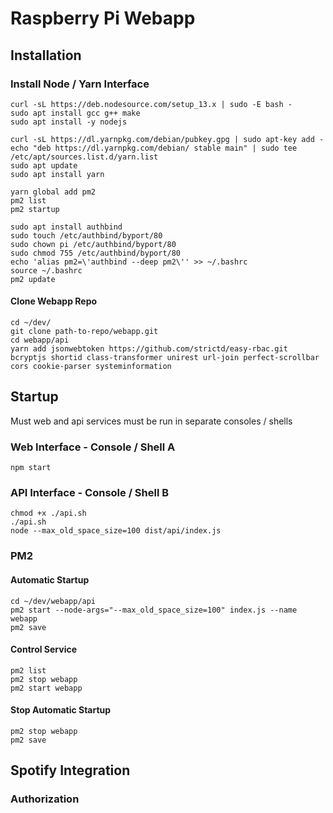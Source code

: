 
# Raspberry Pi Webapp

## Installation

### Install Node / Yarn Interface
```
curl -sL https://deb.nodesource.com/setup_13.x | sudo -E bash -
sudo apt install gcc g++ make
sudo apt install -y nodejs

curl -sL https://dl.yarnpkg.com/debian/pubkey.gpg | sudo apt-key add -
echo "deb https://dl.yarnpkg.com/debian/ stable main" | sudo tee /etc/apt/sources.list.d/yarn.list
sudo apt update
sudo apt install yarn

yarn global add pm2
pm2 list
pm2 startup

sudo apt install authbind
sudo touch /etc/authbind/byport/80
sudo chown pi /etc/authbind/byport/80
sudo chmod 755 /etc/authbind/byport/80
echo 'alias pm2=\'authbind --deep pm2\'' >> ~/.bashrc
source ~/.bashrc
pm2 update

```

#### Clone Webapp Repo
```
cd ~/dev/
git clone path-to-repo/webapp.git
cd webapp/api
yarn add jsonwebtoken https://github.com/strictd/easy-rbac.git bcryptjs shortid class-transformer unirest url-join perfect-scrollbar cors cookie-parser systeminformation

```

## Startup
Must web and api services must be run in separate consoles / shells
### Web Interface - Console / Shell A
```
npm start

```

### API Interface - Console / Shell B
```
chmod +x ./api.sh
./api.sh
node --max_old_space_size=100 dist/api/index.js

```

### PM2
#### Automatic Startup
```
cd ~/dev/webapp/api
pm2 start --node-args="--max_old_space_size=100" index.js --name webapp
pm2 save

```
#### Control Service
```
pm2 list
pm2 stop webapp
pm2 start webapp

```
#### Stop Automatic Startup
```
pm2 stop webapp
pm2 save

```


## Spotify Integration

### Authorization



